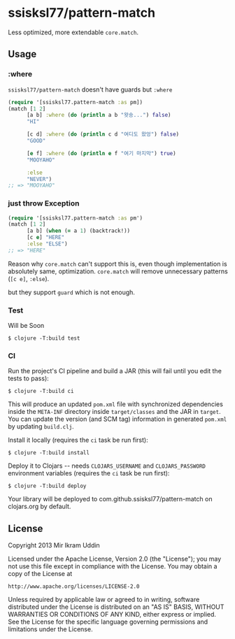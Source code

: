 # ssisksl77/pattern-match

Less optimized, more extendable `core.match`.

## Usage

### :where

`ssisksl77/pattern-match` doesn't have guards but `:where`
``` clj
(require '[ssisksl77.pattern-match :as pm])
(match [1 2]
      [a b] :where (do (println a b "왓숑...") false)
      "HI"

      [c d] :where (do (println c d "여디도 왔엉") false)
      "GOOD"

      [e f] :where (do (println e f "여기 마지막") true)
      "MOOYAHO"

      :else
      "NEVER")
;; => "MOOYAHO"
```

### just throw Exception

``` clj
(require '[ssisksl77.pattern-match :as pm')
(match [1 2]
      [a b] (when (= a 1) (backtrack!))
      [c e] "HERE"
      :else "ELSE")
;; => "HERE"
```

Reason why `core.match` can't support this is, even though implementation is absolutely same, optimization.
`core.match` will remove unnecessary patterns (`[c e]`, `:else`).

but they support `guard` which is not enough.



### Test

Will be Soon

    $ clojure -T:build test

### CI

Run the project's CI pipeline and build a JAR (this will fail until you edit the tests to pass):

    $ clojure -T:build ci

This will produce an updated `pom.xml` file with synchronized dependencies inside the `META-INF`
directory inside `target/classes` and the JAR in `target`. You can update the version (and SCM tag)
information in generated `pom.xml` by updating `build.clj`.

Install it locally (requires the `ci` task be run first):

    $ clojure -T:build install

Deploy it to Clojars -- needs `CLOJARS_USERNAME` and `CLOJARS_PASSWORD` environment
variables (requires the `ci` task be run first):

    $ clojure -T:build deploy

Your library will be deployed to com.github.ssisksl77/pattern-match on clojars.org by default.

## License

  Copyright 2013 Mir Ikram Uddin

  Licensed under the Apache License, Version 2.0 (the "License");
  you may not use this file except in compliance with the License.
  You may obtain a copy of the License at

    http://www.apache.org/licenses/LICENSE-2.0

  Unless required by applicable law or agreed to in writing, software
  distributed under the License is distributed on an "AS IS" BASIS,
  WITHOUT WARRANTIES OR CONDITIONS OF ANY KIND, either express or implied.
  See the License for the specific language governing permissions and
  limitations under the License.
